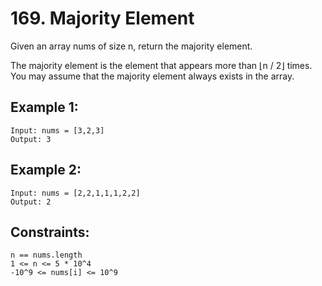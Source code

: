 # 169. Majority Element
     
Given an array nums of size n, return the majority element.

The majority element is the element that appears more than ⌊n / 2⌋ times. You may assume that the majority element always exists in the array.

## Example 1:

    Input: nums = [3,2,3]
    Output: 3

## Example 2:

    Input: nums = [2,2,1,1,1,2,2]
    Output: 2

## Constraints:

    n == nums.length
    1 <= n <= 5 * 10^4
    -10^9 <= nums[i] <= 10^9
 
